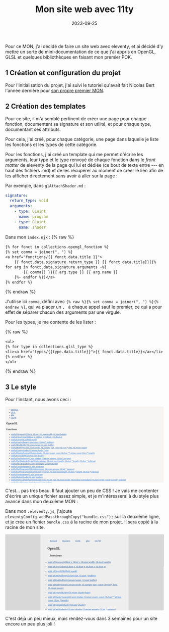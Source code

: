 ﻿---
layout: layout/mon.njk

title: "Mon site web avec 11ty"
authors:
  - Paul Vietor

date: 2023-09-25

temps: 1
tags:

description: "Un site web statique me servant de mini-documentation d'OpenGL, GLSL et autres bibliothèques, utilisant eleventy pour générer ses pages."
---

Pour ce MON, j'ai décidé de faire un site web avec eleventy, et ai décidé d'y mettre un sorte de mini-documentation de ce que j'ai appris en OpenGL, GLSL et quelques bibliothèques en faisant mon premier POK.

## 1 Création et configuration du projet

Pour l'initialisation du projet, j'ai suivi le tutoriel qu'avait fait Nicolas Bert l'année dernière pour [son propre premier MON](/promos/2022-2023/Bert-Nicolas/mon/statique-eleventy/).

## 2 Création des templates

Pour ce site, il m'a semblé pertinent de créer une page pour chaque fonction, documentant sa signature et son utilité, et pour chaque type, documentant ses attributs.

Pour cela, j'ai créé, pour chaque catégorie, une page dans laquelle je liste les fonctions et les types de cette catégorie.

Pour les fonctions, j'ai créé un template qui me permet d'écrire les arguments, leur type et le type renvoyé de chaque fonction dans le *front matter* de eleventy de la page qui lui et dédiée (ce bout de texte entre --- en haut des fichiers .md) et de les récupérer au moment de créer le lien afin de les afficher directement sans avoir à aller sur la page :

Par exemple, dans `glAttachShader.md` :
```yaml
signature:
  return_type: void
  arguments:
    - type: GLuint
      name: program
    - type: GLuint
      name: shader
```

Dans mon `index.njk` :
{% raw %}
```twig
{% for fonct in collections.opengl_fonction %}
{% set comma = joiner(", ") %}
<a href="fonctions/{{ fonct.data.title }}">
    {{ fonct.data.signature.return_type }} {{ fonct.data.title}}({% for arg in fonct.data.signature.arguments -%}
        {{ comma() }}{{ arg.type }} {{ arg.name }}
    {%- endfor %})</a>
{% endfor %}
```
{% endraw %}

J'utilise ici `comma`, défini avec `{% raw %}{% set comma = joiner(", ") %}{% endraw %}`, qui va placer un `, ` à chaque appel sauf le premier, ce qui a pour effet de séparer chacun des arguments par une virgule.

Pour les types, je me contente de les lister :

{% raw %}
```
<ul>
{% for type in collections.glsl_type %}
<li><a href="types/{{type.data.title}}">{{ fonct.data.title}}</a></li>
{% endfor %}
</ul>
```
{% endraw %}

## 3 Le style

Pour l'instant, nous avons ceci :

![Page OpenGL](opengl_before.png)

C'est... pas très beau. Il faut ajouter un peu de CSS ! Je vais me contenter d'écrire un unique fichier assez simple, et je m'intéresserai à du style plus avancé dans mon deuxième MON :

Dans mon `.eleventy.js`, j'ajoute `eleventyConfig.addPassthroughCopy("bundle.css");` sur la deuxième ligne, et je crée un fichier `bundle.css` à la racine de mon projet. Il sera copié à la racine de mon site.

![Page OpenGL avec du CSS](opengl_after.png)

C'est déjà un peu mieux, mais rendez-vous dans 3 semaines pour un site encore un peu plus joli !
